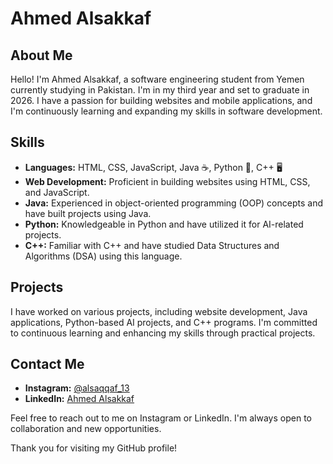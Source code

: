 # Ahmed Alsakkaf

## About Me
Hello! I'm Ahmed Alsakkaf, a software engineering student from Yemen currently studying in Pakistan. I'm in my third year and set to graduate in 2026. I have a passion for building websites and mobile applications, and I'm continuously learning and expanding my skills in software development.

## Skills
- **Languages:** HTML, CSS, JavaScript, Java ☕️, Python 🐍, C++ 🖥️
- **Web Development:** Proficient in building websites using HTML, CSS, and JavaScript.
- **Java:** Experienced in object-oriented programming (OOP) concepts and have built projects using Java.
- **Python:** Knowledgeable in Python and have utilized it for AI-related projects.
- **C++:** Familiar with C++ and have studied Data Structures and Algorithms (DSA) using this language.

## Projects
I have worked on various projects, including website development, Java applications, Python-based AI projects, and C++ programs. I'm committed to continuous learning and enhancing my skills through practical projects.

## Contact Me
- **Instagram:** [@alsaqqaf_13](https://www.instagram.com/alsaqqaf_13/)
- **LinkedIn:** [Ahmed Alsakkaf](https://www.linkedin.com/in/ahmed-alsakkaf/)

Feel free to reach out to me on Instagram or LinkedIn. I'm always open to collaboration and new opportunities.

Thank you for visiting my GitHub profile!

